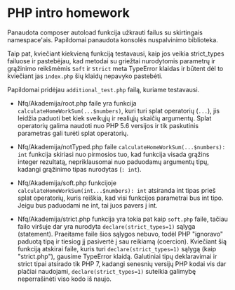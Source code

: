 # PHP intro homework

Panaudota composer autoload funkcija užkrauti failus su skirtingais namespace'ais.
Papildomai panaudota konsolės nuspalvinimo biblioteka.

Taip pat, kviečiant kiekvieną funkciją testavausi, kaip jos veikia strict_types failuose
ir pastebėjau, kad metodai su griežtai nurodytomis parametrų ir grąžinimo reikšmėmis `Soft` ir `Strict`
meta TypeError klaidas ir būtent dėl to kviečiant jas `index.php` šių klaidų nepavyko pastebėti.

Papildomai pridėjau `additional_test.php` failą, kuriame testavausi. 

* Nfq/Akademija/root.php faile yra funkcija `calculateHomeWorkSum(...$numbers)`, kuri turi splat 
operatorių (`...`), jis leidžia paduoti bet kiek sveikųjų ir realiųjų skaičių argumentų.
Splat operatorių galima naudoti nuo PHP 5.6 versijos ir tik paskutinis parametras 
gali turėti splat operatorių.

* Nfq/Akademija/notTyped.php faile `calculateHomeWorkSum(...$numbers): int` funkcija skiriasi nuo 
pirmosios tuo, kad funkcija visada grąžins integer rezultatą, nepriklausomai nuo paduodamų
 argumentų tipų, kadangi grąžinimo tipas nurodytas (`: int`).

* Nfq/Akademija/soft.php funkcijoje `calculateHomeWorkSum(int...$numbers): int` atsiranda int tipas 
prieš splat operatorių, kuris reiškia, kad visi funkcijos parametrai bus int tipo. Jeigu bus 
paduodami ne int, tai juos pavers į int.

* Nfq/Akademija/strict.php funkcija yra tokia pat kaip `soft.php` faile, tačiau failo viršuje dar 
yra nurodyta `declare(strict_types=1)` sąlyga (statement). Praeitame faile šios sąlygos nebuvo, todėl
PHP "ignoravo" paduotą tipą ir tiesiog jį pasivertė į sau reikiamą (coercion). Kviečiant šią funkciją atskirai 
faile, kuris turi `declare(strict_types=1)` sąlygą (kaip "strict.php"), gausime TypeError klaidą. 
Galutiniai tipų deklaravimai ir strict tipai atsirado tik PHP 7, kadangi senesnių versijų PHP kodai
 vis dar plačiai naudojami, `declare(strict_types=1)` suteikia galimybę neperrašinėti viso kodo iš
 naujo.

